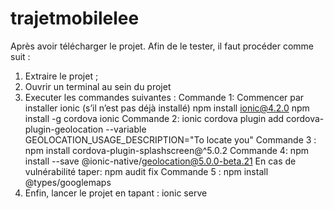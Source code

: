 # trajetmobilelee
Après avoir télécharger le projet. Afin de le tester, il faut procéder comme suit :
1. Extraire le projet ;
2. Ouvrir un terminal au sein du projet
3. Executer les commandes suivantes :
     Commande 1: Commencer par installer ionic (s’il n’est pas déjà installé) npm install ionic@4.2.0 npm install -g cordova ionic
     Commande 2: ionic cordova plugin add cordova-plugin-geolocation --variable GEOLOCATION_USAGE_DESCRIPTION="To locate you"
     Commande 3 : npm install cordova-plugin-splashscreen@^5.0.2
     Commande 4: npm install --save @ionic-native/geolocation@5.0.0-beta.21 En cas de vulnérabilité taper: npm audit fix
     Commande 5 : npm install @types/googlemaps
 4. Enfin, lancer le projet en tapant : ionic serve
